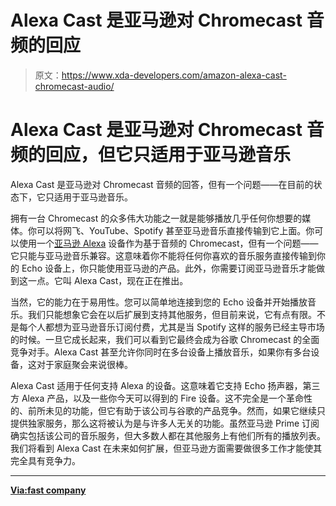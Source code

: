 # Alexa Cast 是亚马逊对 Chromecast 音频的回应

> 原文：<https://www.xda-developers.com/amazon-alexa-cast-chromecast-audio/>

# Alexa Cast 是亚马逊对 Chromecast 音频的回应，但它只适用于亚马逊音乐

Alexa Cast 是亚马逊对 Chromecast 音频的回答，但有一个问题——在目前的状态下，它只适用于亚马逊音乐。

拥有一台 Chromecast 的众多伟大功能之一就是能够播放几乎任何你想要的媒体。你可以将网飞、YouTube、Spotify 甚至亚马逊音乐直接传输到它上面。你可以使用一个[亚马逊 Alexa](https://www.xda-developers.com/amazon-alexa-set-as-default-assistant-android/) 设备作为基于音频的 Chromecast，但有一个问题——它只能与亚马逊音乐兼容。这意味着你不能将任何你喜欢的音乐服务直接传输到你的 Echo 设备上，你只能使用亚马逊的产品。此外，你需要订阅亚马逊音乐才能做到这一点。它叫 Alexa Cast，现在正在推出。

当然，它的能力在于易用性。您可以简单地连接到您的 Echo 设备并开始播放音乐。我们只能想象它会在以后扩展到支持其他服务，但目前来说，它有点有限。不是每个人都想为亚马逊音乐订阅付费，尤其是当 Spotify 这样的服务已经主导市场的时候。一旦它成长起来，我们可以看到它最终会成为谷歌 Chromecast 的全面竞争对手。Alexa Cast 甚至允许你同时在多台设备上播放音乐，如果你有多台设备，这对于家庭聚会来说很棒。

Alexa Cast 适用于任何支持 Alexa 的设备。这意味着它支持 Echo 扬声器，第三方 Alexa 产品，以及一些你今天可以得到的 Fire 设备。这不完全是一个革命性的、前所未见的功能，但它有助于该公司与谷歌的产品竞争。然而，如果它继续只提供独家服务，那么这将被认为是与许多人无关的功能。虽然亚马逊 Prime 订阅确实包括该公司的音乐服务，但大多数人都在其他服务上有他们所有的播放列表。我们将看到 Alexa Cast 在未来如何扩展，但亚马逊方面需要做很多工作才能使其完全具有竞争力。

* * *

[**Via:fast company**](https://www.fastcompany.com/90208693/with-alexa-cast-amazon-music-now-has-an-answer-to-chromecast)